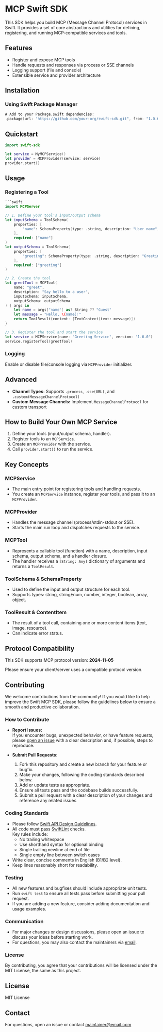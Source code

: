 # MCP Swift SDK

This SDK helps you build MCP (Message Channel Protocol) services in Swift.
It provides a set of core abstractions and utilities for defining, registering, and running MCP-compatible services and tools.

## Features

- Register and expose MCP tools
- Handle requests and responses via process or SSE channels
- Logging support (file and console)
- Extensible service and provider architecture

## Installation

### Using Swift Package Manager

```swift
# Add to your Package.swift dependencies:
.package(url: "https://github.com/your-org/swift-sdk.git", from: "1.0.0")
```

## Quickstart

```swift
import swift-sdk

let service = MyMCPService()
let provider = MCPProvider(service: service)
provider.start()
```

## Usage

### Registering a Tool

```swift
```swift
import MCPServer

// 1. Define your tool's input/output schema
let inputSchema = ToolSchema(
    properties: [
        "name": SchemaProperty(type: .string, description: "User name", required: true)
    ],
    required: ["name"]
)
let outputSchema = ToolSchema(
    properties: [
        "greeting": SchemaProperty(type: .string, description: "Greeting message", required: true)
    ],
    required: ["greeting"]
)

// 2. Create the tool
let greetTool = MCPTool(
    name: "greet",
    description: "Say hello to a user",
    inputSchema: inputSchema,
    outputSchema: outputSchema
) { args in
    let name = args["name"] as? String ?? "Guest"
    let message = "Hello, \(name)!"
    return ToolResult(content: [TextContent(text: message)])
}

// 3. Register the tool and start the service
let service = MCPService(name: "Greeting Service", version: "1.0.0")
service.registerTool(greetTool)
```

### Logging

Enable or disable file/console logging via `MCPProvider` initializer.

## Advanced
- **Channel Types:** Supports `.process`, `.sse(URL)`, and `.custom(MessageChannelProtocol)`
- **Custom Message Channels:** Implement `MessageChannelProtocol` for custom transport

## How to Build Your Own MCP Service

1. Define your tools (input/output schema, handler).
2. Register tools to an `MCPService`.
3. Create an `MCPProvider` with the service.
4. Call `provider.start()` to run the service.

## Key Concepts

### MCPService

- The main entry point for registering tools and handling requests.
- You create an `MCPService` instance, register your tools, and pass it to an `MCPProvider`.

### MCPProvider

- Handles the message channel (process/stdin-stdout or SSE).
- Starts the main run loop and dispatches requests to the service.

### MCPTool

- Represents a callable tool (function) with a name, description, input schema, output schema, and a handler closure.
- The handler receives a `[String: Any]` dictionary of arguments and returns a `ToolResult`.

### ToolSchema & SchemaProperty

- Used to define the input and output structure for each tool.
- Supports types: string, stringEnum, number, integer, boolean, array, object.

### ToolResult & ContentItem

- The result of a tool call, containing one or more content items (text, image, resource).
- Can indicate error status.


## Protocol Compatibility

This SDK supports MCP protocol version: **2024-11-05**

Please ensure your client/server uses a compatible protocol version.

## Contributing

We welcome contributions from the community! If you would like to help improve the Swift MCP SDK, please follow the guidelines below to ensure a smooth and productive collaboration.

### How to Contribute

- **Report Issues:**  
  If you encounter bugs, unexpected behavior, or have feature requests, please [open an issue](https://github.com/your-org/swift-sdk/issues) with a clear description and, if possible, steps to reproduce.

- **Submit Pull Requests:**  
  1. Fork this repository and create a new branch for your feature or bugfix.
  2. Make your changes, following the coding standards described below.
  3. Add or update tests as appropriate.
  4. Ensure all tests pass and the codebase builds successfully.
  5. Submit a pull request with a clear description of your changes and reference any related issues.

### Coding Standards

- Please follow [Swift API Design Guidelines](https://swift.org/documentation/api-design-guidelines/).
- All code must pass [SwiftLint](https://github.com/realm/SwiftLint) checks.  
  Key rules include:
  - No trailing whitespace
  - Use shorthand syntax for optional binding
  - Single trailing newline at end of file
  - Single empty line between switch cases
- Write clear, concise comments in English (B1/B2 level).
- Keep lines reasonably short for readability.

### Testing

- All new features and bugfixes should include appropriate unit tests.
- Run `swift test` to ensure all tests pass before submitting your pull request.
- If you are adding a new feature, consider adding documentation and usage examples.

### Communication

- For major changes or design discussions, please open an issue to discuss your ideas before starting work.
- For questions, you may also contact the maintainers via [email](mailto:maintainer@email.com).

### License

By contributing, you agree that your contributions will be licensed under the MIT License, the same as this project.

## License

MIT License

## Contact

For questions, open an issue or contact [maintainer@email.com](mailto:maintainer@email.com)